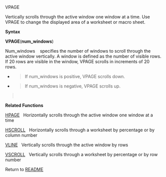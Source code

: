 VPAGE

Vertically scrolls through the active window one window at a time. Use
VPAGE to change the displayed area of a worksheet or macro sheet.

**Syntax**

**VPAGE**(**num\_windows**)

Num\_windows    specifies the number of windows to scroll through the
active window vertically. A window is defined as the number of visible
rows. If 20 rows are visible in the window, VPAGE scrolls in increments
of 20 rows.

  - > If num\_windows is positive, VPAGE scrolls down.

  - > If num\_windows is negative, VPAGE scrolls up.

>  

**Related Functions**

[HPAGE](HPAGE.md)   Horizontally scrolls through the active window one window at a
time

[HSCROLL](HSCROLL.md)   Horizontally scrolls through a worksheet by percentage or by
column number

[VLINE](VLINE.md)   Vertically scrolls through the active window by rows

[VSCROLL](VSCROLL.md)   Vertically scrolls through a worksheet by percentage or by row
number



Return to [README](README.md)

